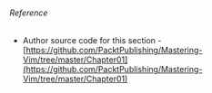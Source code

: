 ###### Reference
- Author source code for this section - [https://github.com/PacktPublishing/Mastering-Vim/tree/master/Chapter01](https://github.com/PacktPublishing/Mastering-Vim/tree/master/Chapter01)
